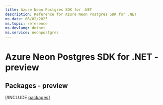 ```yaml
---
title: Azure Neon Postgres SDK for .NET
description: Reference for Azure Neon Postgres SDK for .NET
ms.date: 06/02/2025
ms.topic: reference
ms.devlang: dotnet
ms.service: neonpostgres
---
```

# Azure Neon Postgres SDK for .NET - preview
## Packages - preview
[!INCLUDE [packages](neon-postgres-index.md)]